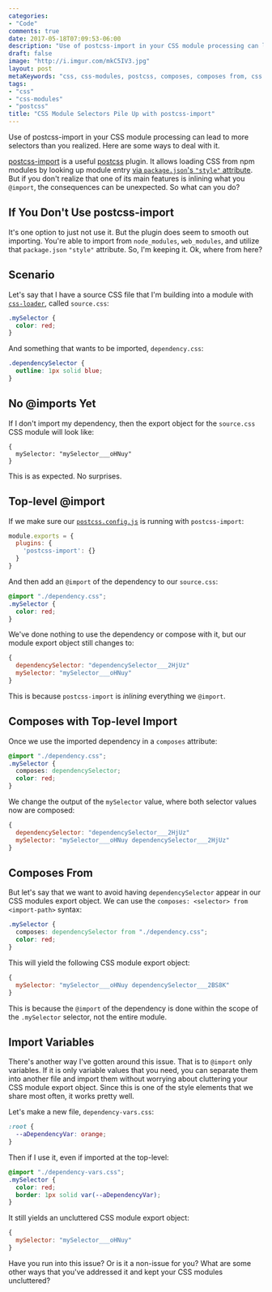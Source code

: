 ```yaml
---
categories:
- "Code"
comments: true
date: 2017-05-18T07:09:53-06:00
description: "Use of postcss-import in your CSS module processing can lead to more selectors than you realized."
draft: false
image: "http://i.imgur.com/mkC5IV3.jpg"
layout: post
metaKeywords: "css, css-modules, postcss, composes, composes from, css variables, css module dependencies, inline selectors"
tags:
- "css"
- "css-modules"
- "postcss"
title: "CSS Module Selectors Pile Up with postcss-import"
---
```


Use of postcss-import in your CSS module processing can lead to more selectors than you realized.  Here are some ways to deal with it.

<!--more-->

[postcss-import](https://github.com/postcss/postcss-import) is a useful [postcss](http://postcss.org/) plugin.  It allows loading CSS from npm modules by looking up module entry [via `package.json`'s `"style"` attribute](https://github.com/postcss/postcss-import/blob/ac9903b658b1d447f62b9021081051e8b8d42538/lib/resolve-id.js#L22). But if you don't realize that one of its main features is inlining what you `@import`, the consequences can be unexpected.  So what can you do?

## If You Don't Use postcss-import

It's one option to just not use it.  But the plugin does seem to smooth out importing.  You're able to import from `node_modules`, `web_modules`, and utilize that `package.json` `"style"` attribute.  So, I'm keeping it.  Ok, where from here?

## Scenario

Let's say that I have a source CSS file that I'm building into a module with [`css-loader`](https://github.com/webpack-contrib/css-loader), called `source.css`:

```css
.mySelector {
  color: red;
}
```

And something that wants to be imported, `dependency.css`:

```css
.dependencySelector {
  outline: 1px solid blue;
}
```

## No @imports Yet

If I don't import my dependency, then the export object for the `source.css` CSS module will look like:

```
{
  mySelector: "mySelector___oHNuy"
}
```

This is as expected.  No surprises.

## Top-level @import

If we make sure our [`postcss.config.js`](https://github.com/postcss/postcss-loader#config) is running with `postcss-import`:

```js
module.exports = {
  plugins: {
    'postcss-import': {}
  }
}
```

And then add an `@import` of the dependency to our `source.css`:

```css
@import "./dependency.css";
.mySelector {
  color: red;
}
```

We've done nothing to use the dependency or compose with it, but our module export object still changes to:

```js
{
  dependencySelector: "dependencySelector___2HjUz"
  mySelector: "mySelector___oHNuy"
}
```

This is because `postcss-import` is *inlining* everything we `@import`.

## Composes with Top-level Import

Once we use the imported dependency in a `composes` attribute:

```css
@import "./dependency.css";
.mySelector {
  composes: dependencySelector;
  color: red;
}
```

We change the output of the `mySelector` value, where both selector values now are composed:

```js
{
  dependencySelector: "dependencySelector___2HjUz"
  mySelector: "mySelector___oHNuy dependencySelector___2HjUz"
}
```

## Composes From

But let's say that we want to avoid having `dependencySelector` appear in our CSS modules export object.  We can use the `composes: <selector> from <import-path>` syntax:

```css
.mySelector {
  composes: dependencySelector from "./dependency.css";
  color: red;
}
```

This will yield the following CSS module export object:

```js
{
  mySelector: "mySelector___oHNuy dependencySelector___2BS8K"
}
```

This is because the `@import` of the dependency is done within the scope of the `.mySelector` selector, not the entire module.

## Import Variables

There's another way I've gotten around this issue.  That is to `@import` only variables.  If it is only variable values that you need, you can separate them into another file and import them without worrying about cluttering your CSS module export object.  Since this is one of the style elements that we share most often, it works pretty well.

Let's make a new file, `dependency-vars.css`:

```css
:root {
  --aDependencyVar: orange;
}
```

Then if I use it, even if imported at the top-level:

```css
@import "./dependency-vars.css";
.mySelector {
  color: red;
  border: 1px solid var(--aDependencyVar);
}
```

It still yields an uncluttered CSS module export object:

```js
{
  mySelector: "mySelector___oHNuy"
}
```

Have you run into this issue?  Or is it a non-issue for you?  What are some other ways that you've addressed it and kept your CSS modules uncluttered?

